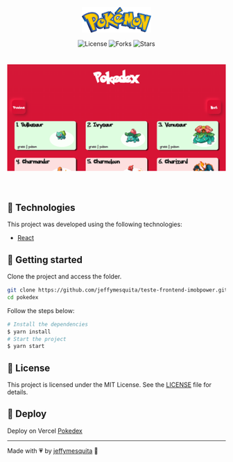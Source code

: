 <p align="center">
  <img alt="Pokedex" src=".github/pokemon-logo.png" width="160px">
</p>

<p align="center">
  <img  src="https://img.shields.io/static/v1?label=license&message=MIT&color=991f36&labelColor=0D133D" alt="License">

  <img src="https://img.shields.io/github/forks/jeffymesquita/teste-frontend-imobpower?label=forks&message=MIT&color=991f36&labelColor=0D133D" alt="Forks">

  <img src="https://img.shields.io/github/stars/jeffymesquita/teste-frontend-imobpower?label=stars&message=MIT&color=991f36&labelColor=0D133D" alt="Stars">
</p>

<h1 align="center">
    <img alt="pokedex" title="Pokedex" src=".github/pokedex.png" />
</h1>

<br>

## 🧪 Technologies

This project was developed using the following technologies:

- [React](https://pt-br.reactjs.org)

## 🚀 Getting started

Clone the project and access the folder.

```bash
git clone https://github.com/jeffymesquita/teste-frontend-imobpower.git
cd pokedex
```



Follow the steps below:

```bash
# Install the dependencies
$ yarn install
# Start the project
$ yarn start
```

## 📝 License

This project is licensed under the MIT License. See the [LICENSE](LICENSE) file for details.


## 📝 Deploy

Deploy on Vercel
[Pokedex](https://teste-frontend-imobpower.vercel.app)

---

Made with :heartpulse: by [jeffymesquita](...) 👋
